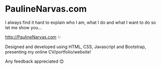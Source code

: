 # PaulineNarvas.com

I always find it hard to explain who I am, what I do and what I want to do so let me show you...

http://PaulineNarvas.com ✨

Designed and developed using HTML, CSS, Javascript and Bootstrap, presenting my online CV/portfolio/website!

Any feedback appreciated 😊
